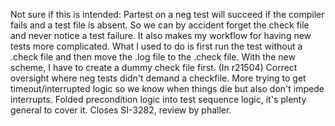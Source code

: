 Not sure if this is intended: Partest on a neg test will succeed if 
the compiler fails and a test file is absent. So we can by accident forget the check file and never notice a test failure. It also makes my workflow for having new tests more complicated. What I used to do is first run the test without a .check file and then move the .log file to the .check file. With the new scheme, I have to create a dummy check file first.
(In r21504) Correct oversight where neg tests didn't demand a checkfile.
More trying to get timeout/interrupted logic so we know when
things die but also don't impede interrupts.  Folded precondition
logic into test sequence logic, it's plenty general to cover it.
Closes SI-3282, review by phaller.
